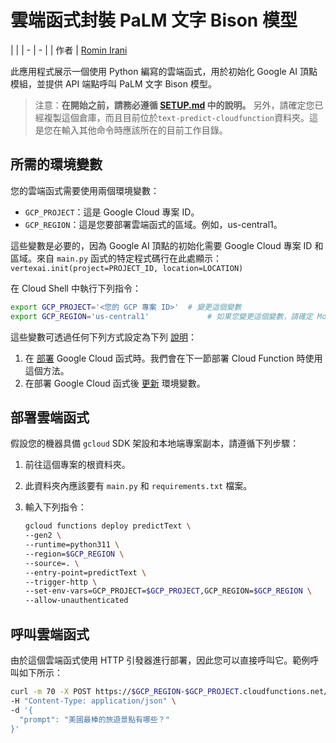 ﻿# 雲端函式封裝 PaLM 文字 Bison 模型

| |
| - | - |
| 作者 | [Romin Irani](https://github.com/rominirani)

此應用程式展示一個使用 Python 編寫的雲端函式，用於初始化 Google AI 頂點模組，並提供 API 端點呼叫 PaLM 文字 Bison 模型。

> 注意：**在開始之前，請務必遵循 [SETUP.md](../SETUP.zh.md) 中的說明。**
另外，請確定您已經複製這個倉庫，而且目前位於```text-predict-cloudfunction```資料夾。這是您在輸入其他命令時應該所在的目前工作目錄。

## 所需的環境變數

您的雲端函式需要使用兩個環境變數：

- `GCP_PROJECT`：這是 Google Cloud 專案 ID。
- `GCP_REGION`：這是您要部署雲端函式的區域。例如，us-central1。

這些變數是必要的，因為 Google AI 頂點的初始化需要 Google Cloud 專案 ID 和區域。來自 `main.py` 函式的特定程式碼行在此處顯示：
`vertexai.init(project=PROJECT_ID, location=LOCATION)`

在 Cloud Shell 中執行下列指令：

```bash
export GCP_PROJECT='<您的 GCP 專案 ID>'  # 變更這個變數
export GCP_REGION='us-central1'             # 如果您變更這個變數，請確定 Model Garden 支援此區域。如有疑問，請保留這個變數。
```

這些變數可透過任何下列方式設定為下列 [說明](https://cloud.google.com/functions/docs/configuring/env-var)：

1. 在 [部署](https://cloud.google.com/functions/docs/configuring/env-var#setting_runtime_environment_variables) Google Cloud 函式時。我們會在下一節部署 Cloud Function 時使用這個方法。
2. 在部署 Google Cloud 函式後 [更新](https://cloud.google.com/functions/docs/configuring/env-var#updating_runtime_environment_variables) 環境變數。

## 部署雲端函式

假設您的機器具備 `gcloud` SDK 架設和本地端專案副本，請遵循下列步驟：

1. 前往這個專案的根資料夾。
2. 此資料夾內應該要有 `main.py` 和 `requirements.txt` 檔案。
3. 輸入下列指令：

   ```bash
   gcloud functions deploy predictText \
   --gen2 \
   --runtime=python311 \
   --region=$GCP_REGION \
   --source=. \
   --entry-point=predictText \
   --trigger-http \
   --set-env-vars=GCP_PROJECT=$GCP_PROJECT,GCP_REGION=$GCP_REGION \
   --allow-unauthenticated
   ```

## 呼叫雲端函式

由於這個雲端函式使用 HTTP 引發器進行部署，因此您可以直接呼叫它。範例呼叫如下所示：

```bash
curl -m 70 -X POST https://$GCP_REGION-$GCP_PROJECT.cloudfunctions.net/predictText \
-H "Content-Type: application/json" \
-d '{
  "prompt": "美國最棒的旅遊景點有哪些？"
}'
```



